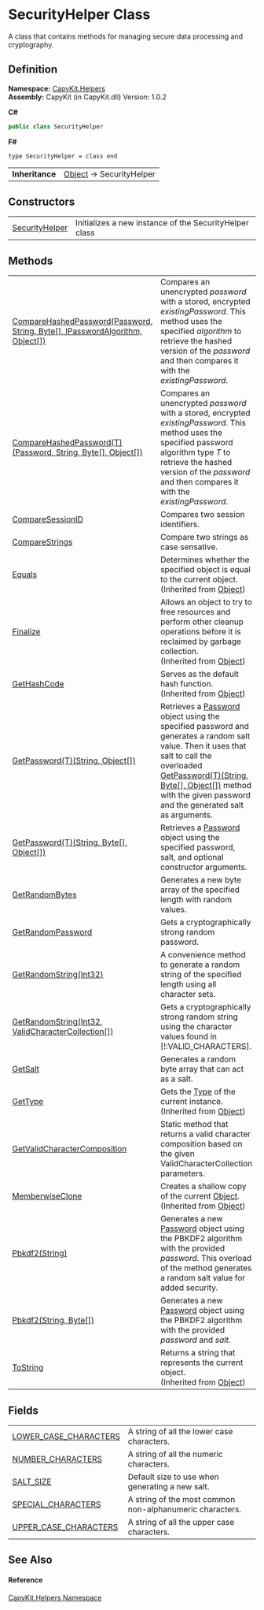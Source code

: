 # SecurityHelper Class


A class that contains methods for managing secure data processing and cryptography.



## Definition
**Namespace:** <a href="N_CapyKit_Helpers.md">CapyKit.Helpers</a>  
**Assembly:** CapyKit (in CapyKit.dll) Version: 1.0.2

**C#**
``` C#
public class SecurityHelper
```
**F#**
``` F#
type SecurityHelper = class end
```

<table><tr><td><strong>Inheritance</strong></td><td><a href="https://learn.microsoft.com/dotnet/api/system.object" target="_blank" rel="noopener noreferrer">Object</a>  →  SecurityHelper</td></tr>
</table>



## Constructors
<table>
<tr>
<td><a href="M_CapyKit_Helpers_SecurityHelper__ctor.md">SecurityHelper</a></td>
<td>Initializes a new instance of the SecurityHelper class</td></tr>
</table>

## Methods
<table>
<tr>
<td><a href="M_CapyKit_Helpers_SecurityHelper_CompareHashedPassword.md">CompareHashedPassword(Password, String, Byte[], IPasswordAlgorithm, Object[])</a></td>
<td>Compares an unencrypted <em>password</em> with a stored, encrypted <em>existingPassword</em>. This method uses the specified <em>algorithm</em> to retrieve the hashed version of the <em>password</em> and then compares it with the <em>existingPassword</em>.</td></tr>
<tr>
<td><a href="M_CapyKit_Helpers_SecurityHelper_CompareHashedPassword__1.md">CompareHashedPassword(T)(Password, String, Byte[], Object[])</a></td>
<td>Compares an unencrypted <em>password</em> with a stored, encrypted <em>existingPassword</em>. This method uses the specified password algorithm type <em>T</em> to retrieve the hashed version of the <em>password</em> and then compares it with the <em>existingPassword</em>.</td></tr>
<tr>
<td><a href="M_CapyKit_Helpers_SecurityHelper_CompareSessionID.md">CompareSessionID</a></td>
<td>Compares two session identifiers.</td></tr>
<tr>
<td><a href="M_CapyKit_Helpers_SecurityHelper_CompareStrings.md">CompareStrings</a></td>
<td>Compare two strings as case sensative.</td></tr>
<tr>
<td><a href="https://learn.microsoft.com/dotnet/api/system.object.equals#system-object-equals(system-object)" target="_blank" rel="noopener noreferrer">Equals</a></td>
<td>Determines whether the specified object is equal to the current object.<br />(Inherited from <a href="https://learn.microsoft.com/dotnet/api/system.object" target="_blank" rel="noopener noreferrer">Object</a>)</td></tr>
<tr>
<td><a href="https://learn.microsoft.com/dotnet/api/system.object.finalize" target="_blank" rel="noopener noreferrer">Finalize</a></td>
<td>Allows an object to try to free resources and perform other cleanup operations before it is reclaimed by garbage collection.<br />(Inherited from <a href="https://learn.microsoft.com/dotnet/api/system.object" target="_blank" rel="noopener noreferrer">Object</a>)</td></tr>
<tr>
<td><a href="https://learn.microsoft.com/dotnet/api/system.object.gethashcode" target="_blank" rel="noopener noreferrer">GetHashCode</a></td>
<td>Serves as the default hash function.<br />(Inherited from <a href="https://learn.microsoft.com/dotnet/api/system.object" target="_blank" rel="noopener noreferrer">Object</a>)</td></tr>
<tr>
<td><a href="M_CapyKit_Helpers_SecurityHelper_GetPassword__1_1.md">GetPassword(T)(String, Object[])</a></td>
<td>Retrieves a <a href="T_CapyKit_Password.md">Password</a> object using the specified password and generates a random salt value. Then it uses that salt to call the overloaded <a href="M_CapyKit_Helpers_SecurityHelper_GetPassword__1.md">GetPassword(T)(String, Byte[], Object[])</a> method with the given password and the generated salt as arguments.</td></tr>
<tr>
<td><a href="M_CapyKit_Helpers_SecurityHelper_GetPassword__1.md">GetPassword(T)(String, Byte[], Object[])</a></td>
<td>Retrieves a <a href="T_CapyKit_Password.md">Password</a> object using the specified password, salt, and optional constructor arguments.</td></tr>
<tr>
<td><a href="M_CapyKit_Helpers_SecurityHelper_GetRandomBytes.md">GetRandomBytes</a></td>
<td>Generates a new byte array of the specified length with random values.</td></tr>
<tr>
<td><a href="M_CapyKit_Helpers_SecurityHelper_GetRandomPassword.md">GetRandomPassword</a></td>
<td>Gets a cryptographically strong random password.</td></tr>
<tr>
<td><a href="M_CapyKit_Helpers_SecurityHelper_GetRandomString.md">GetRandomString(Int32)</a></td>
<td>A convenience method to generate a random string of the specified length using all character sets.</td></tr>
<tr>
<td><a href="M_CapyKit_Helpers_SecurityHelper_GetRandomString_1.md">GetRandomString(Int32, ValidCharacterCollection[])</a></td>
<td>Gets a cryptographically strong random string using the character values found in [!:VALID_CHARACTERS].</td></tr>
<tr>
<td><a href="M_CapyKit_Helpers_SecurityHelper_GetSalt.md">GetSalt</a></td>
<td>Generates a random byte array that can act as a salt.</td></tr>
<tr>
<td><a href="https://learn.microsoft.com/dotnet/api/system.object.gettype" target="_blank" rel="noopener noreferrer">GetType</a></td>
<td>Gets the <a href="https://learn.microsoft.com/dotnet/api/system.type" target="_blank" rel="noopener noreferrer">Type</a> of the current instance.<br />(Inherited from <a href="https://learn.microsoft.com/dotnet/api/system.object" target="_blank" rel="noopener noreferrer">Object</a>)</td></tr>
<tr>
<td><a href="M_CapyKit_Helpers_SecurityHelper_GetValidCharacterComposition.md">GetValidCharacterComposition</a></td>
<td>Static method that returns a valid character composition based on the given ValidCharacterCollection parameters.</td></tr>
<tr>
<td><a href="https://learn.microsoft.com/dotnet/api/system.object.memberwiseclone" target="_blank" rel="noopener noreferrer">MemberwiseClone</a></td>
<td>Creates a shallow copy of the current <a href="https://learn.microsoft.com/dotnet/api/system.object" target="_blank" rel="noopener noreferrer">Object</a>.<br />(Inherited from <a href="https://learn.microsoft.com/dotnet/api/system.object" target="_blank" rel="noopener noreferrer">Object</a>)</td></tr>
<tr>
<td><a href="M_CapyKit_Helpers_SecurityHelper_Pbkdf2.md">Pbkdf2(String)</a></td>
<td>Generates a new <a href="T_CapyKit_Password.md">Password</a> object using the PBKDF2 algorithm with the provided <em>password</em>. This overload of the method generates a random salt value for added security.</td></tr>
<tr>
<td><a href="M_CapyKit_Helpers_SecurityHelper_Pbkdf2_1.md">Pbkdf2(String, Byte[])</a></td>
<td>Generates a new <a href="T_CapyKit_Password.md">Password</a> object using the PBKDF2 algorithm with the provided <em>password</em> and <em>salt</em>.</td></tr>
<tr>
<td><a href="https://learn.microsoft.com/dotnet/api/system.object.tostring" target="_blank" rel="noopener noreferrer">ToString</a></td>
<td>Returns a string that represents the current object.<br />(Inherited from <a href="https://learn.microsoft.com/dotnet/api/system.object" target="_blank" rel="noopener noreferrer">Object</a>)</td></tr>
</table>

## Fields
<table>
<tr>
<td><a href="F_CapyKit_Helpers_SecurityHelper_LOWER_CASE_CHARACTERS.md">LOWER_CASE_CHARACTERS</a></td>
<td>A string of all the lower case characters.</td></tr>
<tr>
<td><a href="F_CapyKit_Helpers_SecurityHelper_NUMBER_CHARACTERS.md">NUMBER_CHARACTERS</a></td>
<td>A string of all the numeric characters.</td></tr>
<tr>
<td><a href="F_CapyKit_Helpers_SecurityHelper_SALT_SIZE.md">SALT_SIZE</a></td>
<td>Default size to use when generating a new salt.</td></tr>
<tr>
<td><a href="F_CapyKit_Helpers_SecurityHelper_SPECIAL_CHARACTERS.md">SPECIAL_CHARACTERS</a></td>
<td>A string of the most common non-alphanumeric characters.</td></tr>
<tr>
<td><a href="F_CapyKit_Helpers_SecurityHelper_UPPER_CASE_CHARACTERS.md">UPPER_CASE_CHARACTERS</a></td>
<td>A string of all the upper case characters.</td></tr>
</table>

## See Also


#### Reference
<a href="N_CapyKit_Helpers.md">CapyKit.Helpers Namespace</a>  
